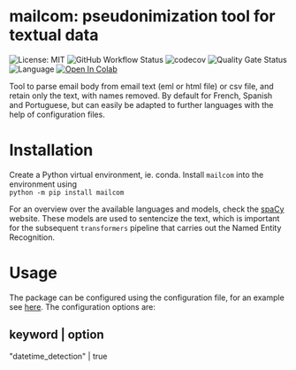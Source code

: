 # mailcom: pseudonimization tool for textual data
![License: MIT](https://img.shields.io/github/license/ssciwr/mailcom)
![GitHub Workflow Status](https://img.shields.io/github/actions/workflow/status/ssciwr/mailcom/ci.yml?branch=main)
![codecov](https://img.shields.io/codecov/c/github/ssciwr/mailcom)
![Quality Gate Status](https://sonarcloud.io/api/project_badges/measure?project=ssciwr_mailcom&metric=alert_status)
![Language](https://img.shields.io/github/languages/top/ssciwr/mailcom)
[![Open In Colab](https://colab.research.google.com/assets/colab-badge.svg)](https://colab.research.google.com/github/ssciwr/mailcom/blob/main/docs/source/notebooks/demo.ipynb)

Tool to parse email body from email text (eml or html file) or csv file, and retain only the text, with names removed. By default for French, Spanish and Portuguese, but can easily be adapted to further languages with the help of configuration files.

# Installation
Create a Python virtual environment, ie. conda. Install `mailcom` into the environment using  
`python -m pip install mailcom`

For an overview over the available languages and models, check the [spaCy](https://spacy.io/usage/models) website. These models are used to sentencize the text, which is important for the subsequent `transformers` pipeline that carries out the Named Entity Recognition.

# Usage

The package can be configured using the configuration file, for an example see [here](mailcom/default_settings.json). The configuration options are:

keyword | option
----------------
"datetime_detection" | true 
